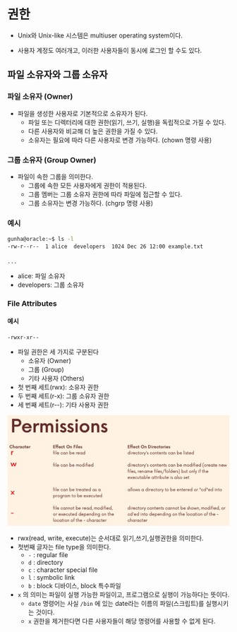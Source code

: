# 권한

- Unix와 Unix-like 시스템은 multiuser operating system이다.

- 사용자 계정도 여러개고, 이러한 사용자들이 동시에 로그인 할 수도 있다.

## 파일 소유자와 그룹 소유자

### 파일 소유자 (Owner)
- 파일을 생성한 사용자로 기본적으로 소유자가 된다.
    - 파일 또는 디렉터리에 대한 권한(읽기, 쓰기, 실행)을 독립적으로 가질 수 있다.
    - 다른 사용자와 비교해 더 높은 권한을 가질 수 있다.
    - 소유자는 필요에 따라 다른 사용자로 변경 가능하다. (chown 명령 사용)
### 그룹 소유자 (Group Owner)
- 파일이 속한 그룹을 의미한다.
    - 그룹에 속한 모든 사용자에게 권한이 적용된다.
    - 그룹 멤버는 그룹 소유자 권한에 따라 파일에 접근할 수 있다.
    - 그룹 소유자는 변경 가능하다. (chgrp 명령 사용)
### 예시
```bash
gunha@oracle:~$ ls -l
-rw-r--r--  1 alice  developers  1024 Dec 26 12:00 example.txt

...
```
- alice: 파일 소유자
- developers: 그룹 소유자

### File Attributes


#### 예시
```bash
-rwxr-xr--
```
- 파일 권한은 세 가지로 구분된다
    - 소유자 (Owner)
    - 그룹 (Group)
    - 기타 사용자 (Others)
- 첫 번째 세트(rwx): 소유자 권한
- 두 번째 세트(r-x): 그룹 소유자 권한
- 세 번째 세트(r--): 기타 사용자 권한

![Permission](images/Permission1.png)

- rwx(read, write, execute)는 순서대로 읽기,쓰기,실행권한을 의미한다.
- 첫번째 글자는 file type을 의미한다.
    - `-` : regular file
    - `d` : directory
    - `c` : character special file
    - `l` : symbolic link
    - `b` : block 디바이스, block 특수파일
- `x` 의 의미는 파일이 실행 가능한 파일이고, 프로그램으로 실행이 가능하다는 뜻이다.
    - `date` 명령어는 사실 `/bin` 에 있는 date라는 이름의 파일(스크립트)를 실행시키는 것이다.
    - `x` 권한을 제거한다면 다른 사용자들이 해당 명령어를 사용할 수 없게 된다.
